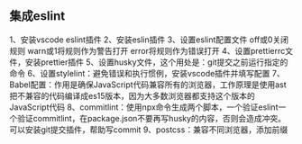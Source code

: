 ## 集成eslint
1、安装vscode eslint插件
2、安装eslin插件
3、设置eslint配置文件
  off或0关闭规则
  warn或1将规则作为警告打开
  error将规则作为错误打开
4、设置prettierrc文件，安装prettier插件
5、设置husky文件，这个用处是：git提交之前运行指定的命令
6、设置stylelint：避免错误和执行惯例，安装vscode插件并填写配置
7、Babel配置：作用是确保JavaScript代码兼容所有的浏览器，工作原理是使用ast把不兼容的代码编译成es15版本，因为大多数浏览器都支持这个版本的JavaScript代码
8、commitlint：使用npx命令生成两个脚本，一个验证eslint一个验证commitlint，在package.json不要再写husky的内容，否则会造成冲突。可以安装git提交插件，帮助写commit
9、postcss：兼容不同浏览器，添加前缀